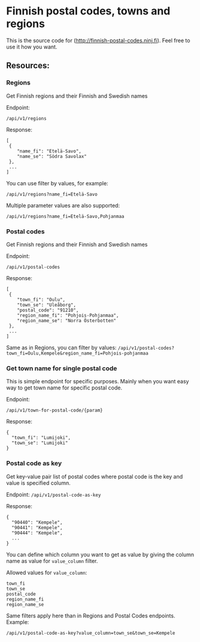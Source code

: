 # Finnish postal codes, towns and regions

This is the source code for (http://finnish-postal-codes.ninj.fi). Feel free to use it how you want.

## Resources:

### Regions
Get Finnish regions and their Finnish and Swedish names

Endpoint:

`/api/v1/regions`

Response:
```
[
 {
    "name_fi": "Etelä-Savo",
    "name_se": "Södra Savolax"
 },
 ...
]
```
You can use filter by values, for example:

`/api/v1/regions?name_fi=Etelä-Savo`

Multiple parameter values are also supported:

`/api/v1/regions?name_fi=Etelä-Savo,Pohjanmaa`

### Postal codes
Get Finnish regions and their Finnish and Swedish names

Endpoint:

`/api/v1/postal-codes`

Response:
```
[
 {
    "town_fi": "Oulu",
    "town_se": "Uleåborg",
    "postal_code": "91210",
    "region_name_fi": "Pohjois-Pohjanmaa",
    "region_name_se": "Norra Österbotten"
 },
 ...
]
```

Same as in Regions, you can filter by values:
`/api/v1/postal-codes?town_fi=Oulu,Kempele&region_name_fi=Pohjois-pohjanmaa`

### Get town name for single postal code
This is simple endpoint for specific purposes. Mainly when you want easy way to get town name for specific postal code.

Endpoint:

`/api/v1/town-for-postal-code/{param}`

Response:
```
{
  "town_fi": "Lumijoki",
  "town_se": "Lumijoki"
}
```

### Postal code as key
Get key-value pair list of postal codes where postal code is the key and value is specified column.

Endpoint:
`/api/v1/postal-code-as-key`

Response:
```
{
  "90440": "Kempele",
  "90441": "Kempele",
  "90444": "Kempele",
  ...
}
```
You can define which column you want to get as value by giving the column name as value for `value_column` filter.

Allowed values for `value_column`:
```
town_fi
town_se
postal_code
region_name_fi
region_name_se
```

Same filters apply here than in Regions and Postal Codes endpoints. 
Example:

`/api/v1/postal-code-as-key?value_column=town_se&town_se=Kempele`
